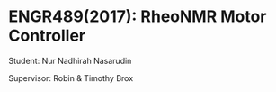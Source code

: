# ENGR489(2017): RheoNMR Motor Controller

Student: Nur Nadhirah Nasarudin

Supervisor: Robin & Timothy Brox

